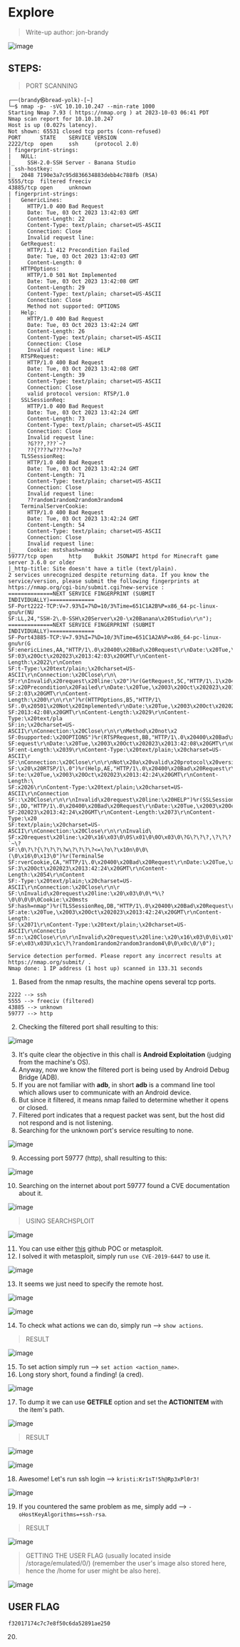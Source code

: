 # Explore
> Write-up author: jon-brandy

![image](https://github.com/jon-brandy/hackthebox/assets/70703371/cfac66b6-069f-45aa-b7ad-9ccd6e73e621)

## STEPS:
> PORT SCANNING

```
┌──(brandy㉿bread-yolk)-[~]
└─$ nmap -p- -sVC 10.10.10.247 --min-rate 1000    
Starting Nmap 7.93 ( https://nmap.org ) at 2023-10-03 06:41 PDT
Nmap scan report for 10.10.10.247
Host is up (0.027s latency).
Not shown: 65531 closed tcp ports (conn-refused)
PORT      STATE    SERVICE VERSION
2222/tcp  open     ssh     (protocol 2.0)
| fingerprint-strings: 
|   NULL: 
|_    SSH-2.0-SSH Server - Banana Studio
| ssh-hostkey: 
|_  2048 7190e3a7c95d836634883debb4c788fb (RSA)
5555/tcp  filtered freeciv
43885/tcp open     unknown
| fingerprint-strings: 
|   GenericLines: 
|     HTTP/1.0 400 Bad Request
|     Date: Tue, 03 Oct 2023 13:42:03 GMT
|     Content-Length: 22
|     Content-Type: text/plain; charset=US-ASCII
|     Connection: Close
|     Invalid request line:
|   GetRequest: 
|     HTTP/1.1 412 Precondition Failed
|     Date: Tue, 03 Oct 2023 13:42:03 GMT
|     Content-Length: 0
|   HTTPOptions: 
|     HTTP/1.0 501 Not Implemented
|     Date: Tue, 03 Oct 2023 13:42:08 GMT
|     Content-Length: 29
|     Content-Type: text/plain; charset=US-ASCII
|     Connection: Close
|     Method not supported: OPTIONS
|   Help: 
|     HTTP/1.0 400 Bad Request
|     Date: Tue, 03 Oct 2023 13:42:24 GMT
|     Content-Length: 26
|     Content-Type: text/plain; charset=US-ASCII
|     Connection: Close
|     Invalid request line: HELP
|   RTSPRequest: 
|     HTTP/1.0 400 Bad Request
|     Date: Tue, 03 Oct 2023 13:42:08 GMT
|     Content-Length: 39
|     Content-Type: text/plain; charset=US-ASCII
|     Connection: Close
|     valid protocol version: RTSP/1.0
|   SSLSessionReq: 
|     HTTP/1.0 400 Bad Request
|     Date: Tue, 03 Oct 2023 13:42:24 GMT
|     Content-Length: 73
|     Content-Type: text/plain; charset=US-ASCII
|     Connection: Close
|     Invalid request line: 
|     ?G???,???`~?
|     ??{????w????<=?o?
|   TLSSessionReq: 
|     HTTP/1.0 400 Bad Request
|     Date: Tue, 03 Oct 2023 13:42:24 GMT
|     Content-Length: 71
|     Content-Type: text/plain; charset=US-ASCII
|     Connection: Close
|     Invalid request line: 
|     ??random1random2random3random4
|   TerminalServerCookie: 
|     HTTP/1.0 400 Bad Request
|     Date: Tue, 03 Oct 2023 13:42:24 GMT
|     Content-Length: 54
|     Content-Type: text/plain; charset=US-ASCII
|     Connection: Close
|     Invalid request line: 
|_    Cookie: mstshash=nmap
59777/tcp open     http    Bukkit JSONAPI httpd for Minecraft game server 3.6.0 or older
|_http-title: Site doesn't have a title (text/plain).
2 services unrecognized despite returning data. If you know the service/version, please submit the following fingerprints at https://nmap.org/cgi-bin/submit.cgi?new-service :
==============NEXT SERVICE FINGERPRINT (SUBMIT INDIVIDUALLY)==============
SF-Port2222-TCP:V=7.93%I=7%D=10/3%Time=651C1A2B%P=x86_64-pc-linux-gnu%r(NU
SF:LL,24,"SSH-2\.0-SSH\x20Server\x20-\x20Banana\x20Studio\r\n");
==============NEXT SERVICE FINGERPRINT (SUBMIT INDIVIDUALLY)==============
SF-Port43885-TCP:V=7.93%I=7%D=10/3%Time=651C1A2A%P=x86_64-pc-linux-gnu%r(G
SF:enericLines,AA,"HTTP/1\.0\x20400\x20Bad\x20Request\r\nDate:\x20Tue,\x20
SF:03\x20Oct\x202023\x2013:42:03\x20GMT\r\nContent-Length:\x2022\r\nConten
SF:t-Type:\x20text/plain;\x20charset=US-ASCII\r\nConnection:\x20Close\r\n\
SF:r\nInvalid\x20request\x20line:\x20")%r(GetRequest,5C,"HTTP/1\.1\x20412\
SF:x20Precondition\x20Failed\r\nDate:\x20Tue,\x2003\x20Oct\x202023\x2013:4
SF:2:03\x20GMT\r\nContent-Length:\x200\r\n\r\n")%r(HTTPOptions,B5,"HTTP/1\
SF:.0\x20501\x20Not\x20Implemented\r\nDate:\x20Tue,\x2003\x20Oct\x202023\x
SF:2013:42:08\x20GMT\r\nContent-Length:\x2029\r\nContent-Type:\x20text/pla
SF:in;\x20charset=US-ASCII\r\nConnection:\x20Close\r\n\r\nMethod\x20not\x2
SF:0supported:\x20OPTIONS")%r(RTSPRequest,BB,"HTTP/1\.0\x20400\x20Bad\x20R
SF:equest\r\nDate:\x20Tue,\x2003\x20Oct\x202023\x2013:42:08\x20GMT\r\nCont
SF:ent-Length:\x2039\r\nContent-Type:\x20text/plain;\x20charset=US-ASCII\r
SF:\nConnection:\x20Close\r\n\r\nNot\x20a\x20valid\x20protocol\x20version:
SF:\x20\x20RTSP/1\.0")%r(Help,AE,"HTTP/1\.0\x20400\x20Bad\x20Request\r\nDa
SF:te:\x20Tue,\x2003\x20Oct\x202023\x2013:42:24\x20GMT\r\nContent-Length:\
SF:x2026\r\nContent-Type:\x20text/plain;\x20charset=US-ASCII\r\nConnection
SF::\x20Close\r\n\r\nInvalid\x20request\x20line:\x20HELP")%r(SSLSessionReq
SF:,DD,"HTTP/1\.0\x20400\x20Bad\x20Request\r\nDate:\x20Tue,\x2003\x20Oct\x
SF:202023\x2013:42:24\x20GMT\r\nContent-Length:\x2073\r\nContent-Type:\x20
SF:text/plain;\x20charset=US-ASCII\r\nConnection:\x20Close\r\n\r\nInvalid\
SF:x20request\x20line:\x20\x16\x03\0\0S\x01\0\0O\x03\0\?G\?\?\?,\?\?\?`~\?
SF:\0\?\?{\?\?\?\?w\?\?\?\?<=\?o\?\x10n\0\0\(\0\x16\0\x13\0")%r(TerminalSe
SF:rverCookie,CA,"HTTP/1\.0\x20400\x20Bad\x20Request\r\nDate:\x20Tue,\x200
SF:3\x20Oct\x202023\x2013:42:24\x20GMT\r\nContent-Length:\x2054\r\nContent
SF:-Type:\x20text/plain;\x20charset=US-ASCII\r\nConnection:\x20Close\r\n\r
SF:\nInvalid\x20request\x20line:\x20\x03\0\0\*%\?\0\0\0\0\0Cookie:\x20msts
SF:hash=nmap")%r(TLSSessionReq,DB,"HTTP/1\.0\x20400\x20Bad\x20Request\r\nD
SF:ate:\x20Tue,\x2003\x20Oct\x202023\x2013:42:24\x20GMT\r\nContent-Length:
SF:\x2071\r\nContent-Type:\x20text/plain;\x20charset=US-ASCII\r\nConnectio
SF:n:\x20Close\r\n\r\nInvalid\x20request\x20line:\x20\x16\x03\0\0i\x01\0\0
SF:e\x03\x03U\x1c\?\?random1random2random3random4\0\0\x0c\0/\0");

Service detection performed. Please report any incorrect results at https://nmap.org/submit/ .
Nmap done: 1 IP address (1 host up) scanned in 133.31 seconds
```

1. Based from the nmap results, the machine opens several tcp ports.

```
2222 --> ssh
5555 --> freeciv (filtered)
43885 --> unknown
59777 --> http
```

2. Checking the filtered port shall resulting to this:

![image](https://github.com/jon-brandy/hackthebox/assets/70703371/56400d55-4170-42e3-b6a7-edd06393512a)


3. It's quite clear the objective in this chall is **Android Exploitation** (judging from the machine's OS).
4. Anyway, now we know the filtered port is being used by Android Debug Bridge (ADB).
5. If you are not familiar with **adb**, in short **adb** is a command line tool which allows user to communicate with an Android device.
6. But since it filtered, it means nmap failed to determine whether it opens or closed.
7. Filtered port indicates that a request packet was sent, but the host did not respond and is not listening.
8. Searching for the unknown port's service resulting to none.

![image](https://github.com/jon-brandy/hackthebox/assets/70703371/1d5c31b7-d044-435a-abfc-b225adcccd59)


9. Accessing port 59777 (http), shall resulting to this:

![image](https://github.com/jon-brandy/hackthebox/assets/70703371/15f265d8-583a-40cc-9546-adacb175b53e)


10. Searching on the internet about port 59777 found a CVE documentation about it.

![image](https://github.com/jon-brandy/hackthebox/assets/70703371/c6702d44-51f2-474a-b9f2-477b5f8249b3)


> USING SEARCHSPLOIT

![image](https://github.com/jon-brandy/hackthebox/assets/70703371/952cb484-4426-49b6-8f67-3772f7316905)


11. You can use either [this](https://github.com/fs0c131y/ESFileExplorerOpenPortVuln) github POC or metasploit.
12. I solved it with metasploit, simply run `use CVE-2019-6447` to use it.

![image](https://github.com/jon-brandy/hackthebox/assets/70703371/a9f0fbbb-321f-4b24-af75-87498a952f06)


13. It seems we just need to specify the remote host.

![image](https://github.com/jon-brandy/hackthebox/assets/70703371/f97776d5-5d81-449b-a165-6926feb895fa)


![image](https://github.com/jon-brandy/hackthebox/assets/70703371/3dbfb07e-b520-406c-8624-46799cdd11bf)


14. To check what actions we can do, simply run --> `show actions`.

> RESULT

![image](https://github.com/jon-brandy/hackthebox/assets/70703371/d9b1e868-f81b-41ec-9335-7f5349bf4b08)


15. To set action simply run --> `set action <action_name>`.
16. Long story short, found a finding! (a cred).

![image](https://github.com/jon-brandy/hackthebox/assets/70703371/a27fae79-b014-4d64-9694-43e57087589f)



17. To dump it we can use **GETFILE** option and set the **ACTIONITEM** with the item's path.

![image](https://github.com/jon-brandy/hackthebox/assets/70703371/04489403-af35-4a6c-b61f-b739ebeb6ab5)


> RESULT

![image](https://github.com/jon-brandy/hackthebox/assets/70703371/20bfef08-ae83-4726-a9d1-2e00bb1fc65e)


![image](https://github.com/jon-brandy/hackthebox/assets/70703371/df610772-3fe7-491b-8ab7-0fabbfceba28)


18. Awesome! Let's run ssh login --> `kristi:Kr1sT!5h@Rp3xPl0r3!`

![image](https://github.com/jon-brandy/hackthebox/assets/70703371/dedd726e-e8fe-4251-8b75-00bb3150e618)


19. If you countered the same problem as me, simply add --> `-oHostKeyAlgorithms=+ssh-rsa`.

> RESULT

![image](https://github.com/jon-brandy/hackthebox/assets/70703371/224f8b6b-b66f-4df0-8165-58a26160b124)


> GETTING THE USER FLAG (usually located inside /storage/emulated/0/) (remember the user's image also stored here, hence the /home for user might be also here).

![image](https://github.com/jon-brandy/hackthebox/assets/70703371/fdedeaf2-d775-4aac-9556-a6e764a5c920)


## USER FLAG

```
f32017174c7c7e8f50c6da52891ae250
```

20. 
